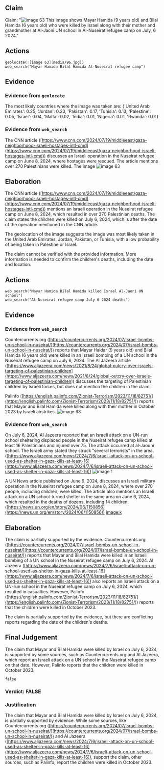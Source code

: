 ## Claim
Claim: "![image 63](media/96.jpg) This image shows Mayar Hamida (9 years old) and Bilal Hamida (6 years old) who were killed by Israel along with their mother and grandmother at Al-Jaoni UN school in Al-Nuseirat refugee camp on July, 6 2024."

## Actions
```
geolocate(![image 63](media/96.jpg))
web_search("Mayar Hamida Bilal Hamida Al-Nuseirat refugee camp")
```

## Evidence
### Evidence from `geolocate`
The most likely countries where the image was taken are: {'United Arab Emirates': 0.25, 'Jordan': 0.23, 'Pakistan': 0.17, 'Tunisia': 0.13, 'Palestine': 0.05, 'Israel': 0.04, 'Malta': 0.02, 'India': 0.01, 'Nigeria': 0.01, 'Rwanda': 0.01}

### Evidence from `web_search`
The CNN article ([https://www.cnn.com/2024/07/19/middleeast/gaza-neighborhood-israeli-hostages-intl-cmd](https://www.cnn.com/2024/07/19/middleeast/gaza-neighborhood-israeli-hostages-intl-cmd)) discusses an Israeli operation in the Nuseirat refugee camp on June 8, 2024, where hostages were rescued. The article mentions over 270 Palestinians were killed. The image ![image 63](media/96.jpg)

## Elaboration
The CNN article ([https://www.cnn.com/2024/07/19/middleeast/gaza-neighborhood-israeli-hostages-intl-cmd](https://www.cnn.com/2024/07/19/middleeast/gaza-neighborhood-israeli-hostages-intl-cmd)) mentions an Israeli operation in the Nuseirat refugee camp on June 8, 2024, which resulted in over 270 Palestinian deaths. The claim states the children were killed on July 6, 2024, which is after the date of the operation mentioned in the CNN article.

The geolocation of the image suggests the image was most likely taken in the United Arab Emirates, Jordan, Pakistan, or Tunisia, with a low probability of being taken in Palestine or Israel.

The claim cannot be verified with the provided information. More information is needed to confirm the children's deaths, including the date and location.


## Actions
```
web_search("Mayar Hamida Bilal Hamida killed Israel Al-Jaoni UN school")
web_search("Al-Nuseirat refugee camp July 6 2024 deaths")
```

## Evidence
### Evidence from `web_search`
Countercurrents.org ([https://countercurrents.org/2024/07/israel-bombs-un-school-in-nuseirat/](https://countercurrents.org/2024/07/israel-bombs-un-school-in-nuseirat/)) reports that Mayar Haidar (9 years old) and Bilal Hamida (6 years old) were killed in an Israeli bombing of a UN school in the Nuseirat refugee camp on July 6, 2024. The Al Jazeera article ([https://www.aljazeera.com/news/2021/8/24/global-outcry-over-israels-targeting-of-palestinian-children](https://www.aljazeera.com/news/2021/8/24/global-outcry-over-israels-targeting-of-palestinian-children)) discusses the targeting of Palestinian children by Israeli forces, but does not mention the children in the claim.

Palinfo ([https://english.palinfo.com/Zionist-Terrorism/2023/11/18/82751/](https://english.palinfo.com/Zionist-Terrorism/2023/11/18/82751/)) reports that Mayar and Bilal Hamida were killed along with their mother in October 2023 by Israeli airstrikes. ![image 63](media/96.jpg)

### Evidence from `web_search`
On July 6, 2024, Al Jazeera reported that an Israeli attack on a UN-run school sheltering displaced people in the Nuseirat refugee camp killed at least 16 Palestinians and injured over 75. The attack occurred at al-Jaouni school. The Israeli army stated they struck "several terrorists" in the area. ([https://www.aljazeera.com/news/2024/7/6/israeli-attack-on-un-school-used-as-shelter-in-gaza-kills-at-least-16](https://www.aljazeera.com/news/2024/7/6/israeli-attack-on-un-school-used-as-shelter-in-gaza-kills-at-least-16)) ![image 1](media/0.jpg)

A UN News article published on June 9, 2024, discusses an Israeli military operation in the Nuseirat refugee camp on June 8, 2024, where over 270 people, including children, were killed. The article also mentions an Israeli attack on a UN school-turned shelter in the same area on June 6, 2024, which resulted in the deaths of dozens, including 14 children. ([https://news.un.org/en/story/2024/06/1150856](https://news.un.org/en/story/2024/06/1150856)) <image:k>


## Elaboration
The claim is partially supported by the evidence. Countercurrents.org ([https://countercurrents.org/2024/07/israel-bombs-un-school-in-nuseirat/](https://countercurrents.org/2024/07/israel-bombs-un-school-in-nuseirat/)) reports that Mayar and Bilal Hamida were killed in an Israeli bombing of a UN school in the Nuseirat refugee camp on July 6, 2024. Al Jazeera ([https://www.aljazeera.com/news/2024/7/6/israeli-attack-on-un-school-used-as-shelter-in-gaza-kills-at-least-16](https://www.aljazeera.com/news/2024/7/6/israeli-attack-on-un-school-used-as-shelter-in-gaza-kills-at-least-16)) also reports an Israeli attack on a UN-run school in the Nuseirat refugee camp on July 6, 2024, which resulted in casualties. However, Palinfo ([https://english.palinfo.com/Zionist-Terrorism/2023/11/18/82751/](https://english.palinfo.com/Zionist-Terrorism/2023/11/18/82751/)) reports that the children were killed in October 2023.

The claim is partially supported by the evidence, but there are conflicting reports regarding the date of the children's deaths.


## Final Judgement
The claim that Mayar and Bilal Hamida were killed by Israel on July 6, 2024, is supported by some sources, such as Countercurrents.org and Al Jazeera, which report an Israeli attack on a UN school in the Nuseirat refugee camp on that date. However, Palinfo reports that the children were killed in October 2023.

`false`

### Verdict: FALSE

### Justification
The claim that Mayar and Bilal Hamida were killed by Israel on July 6, 2024, is partially supported by evidence. While some sources, like Countercurrents.org ([https://countercurrents.org/2024/07/israel-bombs-un-school-in-nuseirat/](https://countercurrents.org/2024/07/israel-bombs-un-school-in-nuseirat/)) and Al Jazeera ([https://www.aljazeera.com/news/2024/7/6/israeli-attack-on-un-school-used-as-shelter-in-gaza-kills-at-least-16](https://www.aljazeera.com/news/2024/7/6/israeli-attack-on-un-school-used-as-shelter-in-gaza-kills-at-least-16)), support the claim, other sources, such as Palinfo, report the children were killed in October 2023.
